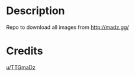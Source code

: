 # Description

Repo to download all images from http://madz.gg/

# Credits

[u/TTGmaDz](https://www.reddit.com/user/TTGmaDz)
